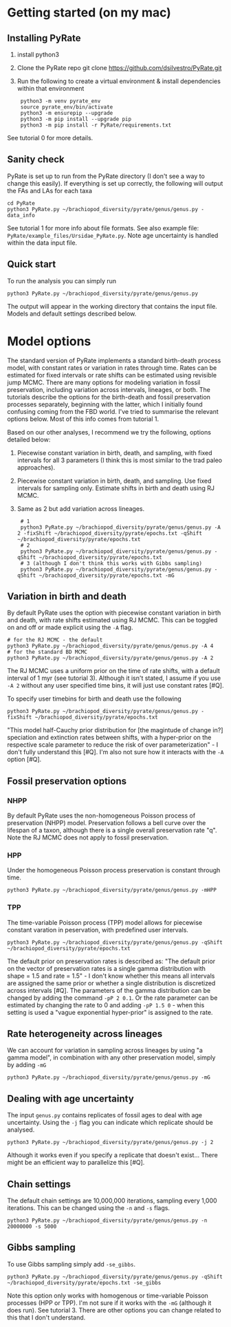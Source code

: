 # Getting started (on my mac)

## Installing PyRate
1. install python3
2. Clone the PyRate repo
    git clone https://github.com/dsilvestro/PyRate.git
2. Run the following to create a virtual environment & install dependencies within that environment

        python3 -m venv pyrate_env
        source pyrate_env/bin/activate
        python3 -m ensurepip --upgrade
        python3 -m pip install --upgrade pip
        python3 -m pip install -r PyRate/requirements.txt

See tutorial 0 for more details.

## Sanity check
PyRate is set up to run from the PyRate directory (I don't see a way to change this easily). If everything is set up correctly, the following will output the FAs and LAs for each taxa

    cd PyRate
    python3 PyRate.py ~/brachiopod_diversity/pyrate/genus/genus.py -data_info

See tutorial 1 for more info about file formats.
See also example file: `PyRate/example_files/Ursidae_PyRate.py`.
Note age uncertainty is handled within the data input file.

## Quick start
To run the analysis you can simply run

    python3 PyRate.py ~/brachiopod_diversity/pyrate/genus/genus.py

The output will appear in the working directory that contains the input file. Models and default settings described below.

# Model options

The standard version of PyRate implements a standard birth-death process model, with constant rates or  variation in rates through time. Rates can be estimated for fixed intervals or rate shifts can be estimated using revisible jump MCMC. There are many options for modeling variation in fossil preservation, including variation across intervals, lineages, or both. The tutorials describe the options for the birth-death and fossil preservation processes separately, beginning with the latter, which I initially found confusing coming from the FBD world. I've tried to summarise the relevant options below. Most of this info comes from tutorial 1.

Based on our other analyses, I recommend we try the following, options detailed below:

1. Piecewise constant variation in birth, death, and sampling, with fixed intervals for all 3 parameters (I think this is most similar to the trad paleo approaches).
2. Piecewise constant variation in birth, death, and sampling. Use fixed intervals for sampling only. Estimate shifts in birth and death using RJ MCMC. 
3. Same as 2 but add variation across lineages.

        # 1
        python3 PyRate.py ~/brachiopod_diversity/pyrate/genus/genus.py -A 2 -fixShift ~/brachiopod_diversity/pyrate/epochs.txt -qShift ~/brachiopod_diversity/pyrate/epochs.txt
        # 2
        python3 PyRate.py ~/brachiopod_diversity/pyrate/genus/genus.py -qShift ~/brachiopod_diversity/pyrate/epochs.txt
        # 3 (although I don't think this works with Gibbs sampling)
        python3 PyRate.py ~/brachiopod_diversity/pyrate/genus/genus.py -qShift ~/brachiopod_diversity/pyrate/epochs.txt -mG

## Variation in birth and death
By default PyRate uses the option with piecewise constant variation in birth and death, with rate shifts estimated using RJ MCMC. This can be toggled on and off or made explicit using the `-A` flag.

    # for the RJ MCMC - the default
    python3 PyRate.py ~/brachiopod_diversity/pyrate/genus/genus.py -A 4
    # for the standard BD MCMC
    python3 PyRate.py ~/brachiopod_diversity/pyrate/genus/genus.py -A 2

The RJ MCMC uses a uniform prior on the time of rate shifts, with a default interval of 1 myr (see tutorial 3). 
Although it isn't stated, I assume if you use `-A 2` without any user specified time bins, it will just use constant rates [#Q].

To specify user timebins for birth and death use the following

    python3 PyRate.py ~/brachiopod_diversity/pyrate/genus/genus.py -fixShift ~/brachiopod_diversity/pyrate/epochs.txt

"This model half-Cauchy prior distribution for [the magintude of change in?] speciation and extinction rates between shifts, with a hyper-prior on the respective scale parameter to reduce the risk of over parameterization" - I don't fully understand this [#Q]. I'm also not sure how it interacts with the `-A` option [#Q].

## Fossil preservation options

### NHPP
By default PyRate uses the non-homogeneous Poisson process of preservation (NHPP) model. Preservation follows a bell curve over the lifespan of a taxon, although there is a single overall preservation rate "q". Note the RJ MCMC does not apply to fossil preservation.

### HPP
Under the homogeneous Poisson process preservation is constant through time.

    python3 PyRate.py ~/brachiopod_diversity/pyrate/genus/genus.py -mHPP

### TPP
The time-variable Poisson process (TPP) model allows for piecewise constant varation in peservation, with predefined user intervals.

    python3 PyRate.py ~/brachiopod_diversity/pyrate/genus/genus.py -qShift ~/brachiopod_diversity/pyrate/epochs.txt

The default prior on preservation rates is described as: "The default prior on the vector of preservation rates is a single gamma distribution with shape = 1.5 and rate = 1.5" - I don't know whether this means all intervals are assigned the same prior or whether a single distribution is discretized across intervals [#Q]. The parameters of the gamma distribution can be changed by adding the command `-pP 2 0.1`. Or the rate parameter can be estimated by changing the rate to 0 and adding `-pP 1.5 0` - when this setting is used a "vague exponential hyper-prior" is assigned to the rate.

## Rate heterogeneity across lineages
We can account for variation in sampling across lineages by using "a gamma model", in combination with any other preservation model, simply by adding `-mG`

    python3 PyRate.py ~/brachiopod_diversity/pyrate/genus/genus.py -mG

## Dealing with age uncertainty
The input `genus.py` contains replicates of fossil ages to deal with age uncertainty.
Using the `-j` flag you can indicate which replicate should be analysed. 

    python3 PyRate.py ~/brachiopod_diversity/pyrate/genus/genus.py -j 2

Although it works even if you specify a replicate that doesn't exist...
There might be an efficient way to parallelize this [#Q].

## Chain settings
The default chain settings are 10,000,000 iterations, sampling every 1,000 iterations. This can be changed using the `-n` and `-s` flags.

    python3 PyRate.py ~/brachiopod_diversity/pyrate/genus/genus.py -n 20000000 -s 5000

## Gibbs sampling 
To use Gibbs sampling simply add `-se_gibbs`.
 
    python3 PyRate.py ~/brachiopod_diversity/pyrate/genus/genus.py -qShift ~/brachiopod_diversity/pyrate/epochs.txt -se_gibbs

Note this option only works with homogenous or time-variable Poisson processes (HPP or TPP). I'm not sure if it works with the `-mG` (although it does run). See tutorial 3. There are other options you can change related to this that I don't understand.
